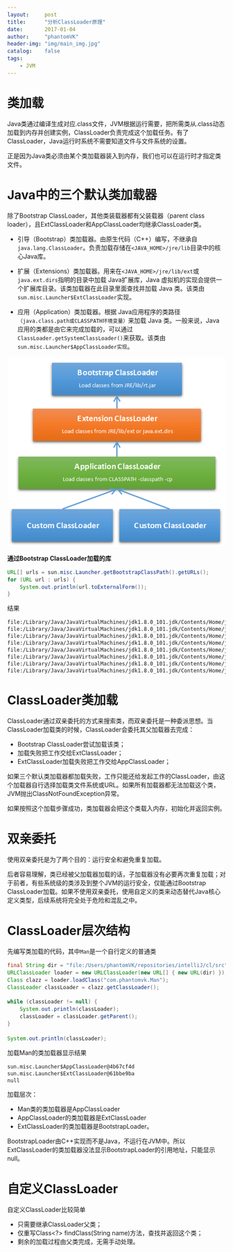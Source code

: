 ```yaml
---
layout:     post
title:      "分析ClassLoader原理"
date:       2017-01-04
author:     "phantomVK"
header-img: "img/main_img.jpg"
catalog:    false
tags:
    - JVM
---
```


# 类加载

Java类通过编译生成对应.class文件，JVM根据运行需要，把所需类从.class动态加载到内存并创建实例，ClassLoader负责完成这个加载任务。有了ClassLoader，Java运行时系统不需要知道文件与文件系统的设置。

正是因为Java类必须由某个类加载器装入到内存，我们也可以在运行时才指定类文件。

# Java中的三个默认类加载器

除了Bootstrap ClassLoader，其他类装载器都有父装载器（parent class loader），且ExtClassLoader和AppClassLoader均继承ClassLoader类。

* 引导（Bootstrap）类加载器。由原生代码（C++）编写，不继承自`java.lang.ClassLoader`。负责加载存储在`<JAVA_HOME>/jre/lib`目录中的核心Java库。

* 扩展（Extensions）类加载器。用来在`<JAVA_HOME>/jre/lib/ext`或`java.ext.dirs`指明的目录中加载 Java扩展库，Java 虚拟机的实现会提供一个扩展库目录。该类加载器在此目录里面查找并加载 Java 类。该类由`sun.misc.Launcher$ExtClassLoader`实现。

* 应用（Application）类加载器。根据 Java应用程序的类路径`（java.class.path或CLASSPATH环境变量）`来加载 Java 类。一般来说，Java 应用的类都是由它来完成加载的，可以通过 `ClassLoader.getSystemClassLoader()`来获取。该类由`sun.misc.Launcher$AppClassLoader实现`。



![img](/img/java/classloader.png)

__通过Bootstrap ClassLoader加载的库__

```java
URL[] urls = sun.misc.Launcher.getBootstrapClassPath().getURLs();
for (URL url : urls) {
    System.out.println(url.toExternalForm());
}
```

结果

```
file:/Library/Java/JavaVirtualMachines/jdk1.8.0_101.jdk/Contents/Home/jre/lib/resources.jar
file:/Library/Java/JavaVirtualMachines/jdk1.8.0_101.jdk/Contents/Home/jre/lib/rt.jar
file:/Library/Java/JavaVirtualMachines/jdk1.8.0_101.jdk/Contents/Home/jre/lib/sunrsasign.jar
file:/Library/Java/JavaVirtualMachines/jdk1.8.0_101.jdk/Contents/Home/jre/lib/jsse.jar
file:/Library/Java/JavaVirtualMachines/jdk1.8.0_101.jdk/Contents/Home/jre/lib/jce.jar
file:/Library/Java/JavaVirtualMachines/jdk1.8.0_101.jdk/Contents/Home/jre/lib/charsets.jar
file:/Library/Java/JavaVirtualMachines/jdk1.8.0_101.jdk/Contents/Home/jre/lib/jfr.jar
file:/Library/Java/JavaVirtualMachines/jdk1.8.0_101.jdk/Contents/Home/jre/classes
```

# ClassLoader类加载

ClassLoader通过双亲委托的方式来搜索类，而双亲委托是一种委派思想。当ClassLoader加载类的时候，ClassLoader会委托其父加载器去完成：

* Bootstrap ClassLoader尝试加载该类；
* 加载失败把工作交给ExtClassLoader；
* ExtClassLoader加载失败把工作交给AppClassLoader；

如果三个默认类加载器都加载失败，工作只能还给发起工作的ClassLoader，由这个加载器自行选择加载类文件系统或URL。如果所有加载器都无法加载这个类，JVM抛出ClassNotFoundException异常。

如果按照这个加载步骤成功，类加载器会把这个类载入内存，初始化并返回实例。


# 双亲委托

使用双亲委托是为了两个目的：运行安全和避免重复加载。

后者容易理解，类已经被父加载器加载的话，子加载器没有必要再次重复加载；对于前者，有些系统级的类涉及到整个JVM的运行安全，仅能通过Bootstrap ClassLoader加载。如果不使用双亲委托，使用自定义的类来动态替代Java核心定义类型，后续系统将完全处于危险和混乱之中。


# ClassLoader层次结构

先编写类加载的代码，其中`Man`是一个自行定义的普通类

```java
final String dir = "file:/Users/phantomVK/repositories/intelliJ/cl/src";
URLClassLoader loader = new URLClassLoader(new URL[] { new URL(dir) });
Class clazz = loader.loadClass("com.phantomvk.Man");
ClassLoader classLoader = clazz.getClassLoader();

while (classLoader != null) {
    System.out.println(classLoader);
    classLoader = classLoader.getParent();
}

System.out.println(classLoader);
```
加载Man的类加载器显示结果

```
sun.misc.Launcher$AppClassLoader@4b67cf4d
sun.misc.Launcher$ExtClassLoader@61bbe9ba
null
```

加载层次：

* Man类的类加载器是AppClassLoader
* AppClassLoader的类加载器是ExtClassLoader
* ExtClassLoader的类加载器是BootstrapLoader。

BootstrapLoader由C++实现而不是Java，不运行在JVM中。所以ExtClassLoader的类加载器没法显示BootstrapLoader的引用地址，只能显示null。


# 自定义ClassLoader

自定义ClassLoader比较简单

* 只需要继承ClassLoader父类；
* 仅重写Class<?> findClass(String name)方法，查找并返回这个类；
* 剩余的加载过程由父类完成，无需手动处理。






